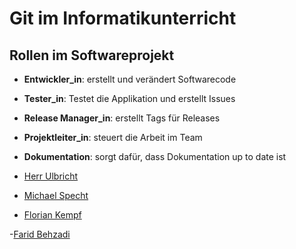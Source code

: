 # Git im Informatikunterricht


## Rollen im Softwareprojekt
- **Entwickler_in**: erstellt und verändert Softwarecode
- **Tester_in**: Testet die Applikation und erstellt Issues
- **Release Manager_in**: erstellt Tags für Releases
- **Projektleiter_in**: steuert die Arbeit im Team
- **Dokumentation**: sorgt dafür, dass Dokumentation up to date ist

- [Herr Ulbricht](kapitel_7.md)
- [Michael Specht](specht.md)
- [Florian Kempf](kempf.md)

-[Farid Behzadi](FaridBeh.md)
